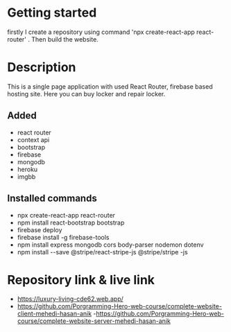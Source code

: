 # Getting started
firstly I create a repository using command 'npx create-react-app react-router' . 
Then build the website.

# Description
This is a single page application with used React Router, firebase based hosting site. 
Here you can buy locker and repair locker.

## Added
- react router
- context api
- bootstrap
- firebase
- mongodb
- heroku
- imgbb


## Installed commands
- npx create-react-app react-router
- npm install react-bootstrap bootstrap
- firebase deploy 
- firebase install -g firebase-tools
- npm install express mongodb cors body-parser nodemon dotenv
- npm install --save @stripe/react-stripe-js @stripe/stripe -js

# Repository link & live link
- https://luxury-living-cde62.web.app/
- https://github.com/Porgramming-Hero-web-course/complete-website-client-mehedi-hasan-anik
-https://github.com/Porgramming-Hero-web-course/complete-website-server-mehedi-hasan-anik